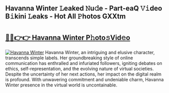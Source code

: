 ## Havanna Winter 𝙻eaked 𝙽u𝚍e - Part-eaQ 𝚅𝚒deo B𝚒kini 𝙻eaks - Hot All 𝙿hotos GXXtm

# <h2><a href="http://ld4w2n7.urlbe.top/?page=Havanna+Winter">🔗🔗👉👉 Havanna Winter P𝚑oto𝚜Vid𝚎o</a></h2>

[![Havanna Winter](https://i.imgur.com/eBuTRDB.gif)](http://ld4w2n7.urlbe.top/?page=Havanna+Winter)
Havanna Winter, an intriguing and elusive character, transcends simple labels. Her groundbreaking style of online communication has enthralled and infuriated followers, igniting debates on ethics, self-representation, and the evolving nature of virtual societies. Despite the uncertainty of her next actions, her impact on the digital realm is profound. With unwavering commitment and undeniable charm, Havanna Winter presence in the virtual world is uncontainable.
